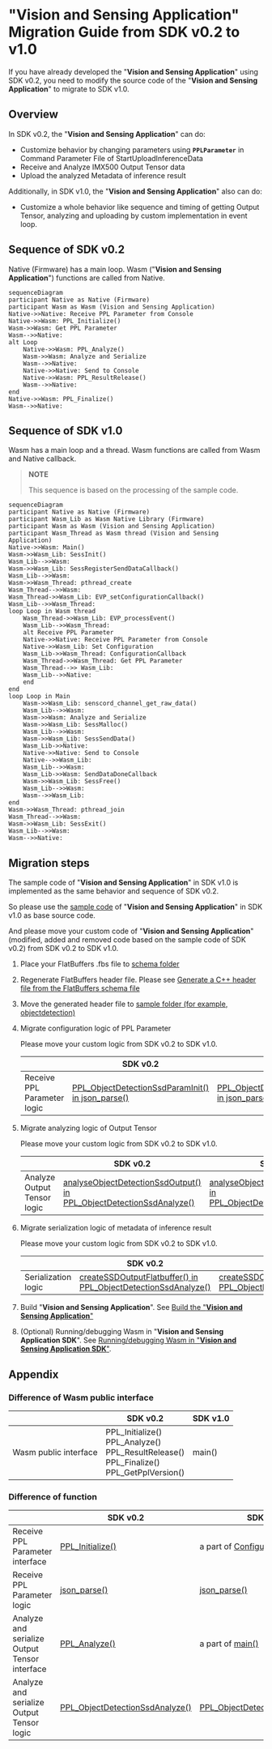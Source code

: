 # "**Vision and Sensing Application**" Migration Guide from SDK v0.2 to v1.0

If you have already developed the "**Vision and Sensing Application**" using SDK v0.2,
you need to modify the source code of the "**Vision and Sensing Application**" to migrate to SDK v1.0.

## Overview

In SDK v0.2, the "**Vision and Sensing Application**" can do:

- Customize behavior by changing parameters using **`PPLParameter`** in Command Parameter File of StartUploadInferenceData
- Receive and Analyze IMX500 Output Tensor data
- Upload the analyzed Metadata of inference result

Additionally, in SDK v1.0, the "**Vision and Sensing Application**" also can do:

- Customize a whole behavior like sequence and timing of getting Output Tensor, analyzing and uploading by custom implementation in event loop.

## Sequence of SDK v0.2

Native (Firmware) has a main loop. Wasm ("**Vision and Sensing Application**") functions are called from Native.

<!-- mermaid alt text: Sequence of SDK v0.2 -->
```mermaid
sequenceDiagram
participant Native as Native (Firmware)
participant Wasm as Wasm (Vision and Sensing Application)
Native->>Native: Receive PPL Parameter from Console
Native->>Wasm: PPL_Initialize()
Wasm->>Wasm: Get PPL Parameter
Wasm-->>Native: 
alt Loop
    Native->>Wasm: PPL_Analyze()
    Wasm->>Wasm: Analyze and Serialize
    Wasm-->>Native: 
    Native->>Native: Send to Console
    Native->>Wasm: PPL_ResultRelease()
    Wasm-->>Native: 
end
Native->>Wasm: PPL_Finalize()
Wasm-->>Native: 
```

## Sequence of SDK v1.0

Wasm has a main loop and a thread. Wasm functions are called from Wasm and Native callback.

> **NOTE**
>
> This sequence is based on the processing of the sample code.

<!-- mermaid alt text: Sequence of SDK v1.0 -->
```mermaid
sequenceDiagram
participant Native as Native (Firmware)
participant Wasm_Lib as Wasm Native Library (Firmware)
participant Wasm as Wasm (Vision and Sensing Application)
participant Wasm_Thread as Wasm thread (Vision and Sensing Application)
Native->>Wasm: Main()
Wasm->>Wasm_Lib: SessInit()
Wasm_Lib-->>Wasm: 
Wasm->>Wasm_Lib: SessRegisterSendDataCallback()
Wasm_Lib-->>Wasm: 
Wasm->>Wasm_Thread: pthread_create
Wasm_Thread-->>Wasm: 
Wasm_Thread->>Wasm_Lib: EVP_setConfigurationCallback()
Wasm_Lib-->>Wasm_Thread: 
loop Loop in Wasm thread
    Wasm_Thread->>Wasm_Lib: EVP_processEvent()
    Wasm_Lib-->>Wasm_Thread: 
    alt Receive PPL Parameter
    Native->>Native: Receive PPL Parameter from Console
    Native->>Wasm_Lib: Set Configuration
    Wasm_Lib->>Wasm_Thread: ConfigurationCallback
    Wasm_Thread->>Wasm_Thread: Get PPL Parameter
    Wasm_Thread-->> Wasm_Lib: 
    Wasm_Lib-->>Native: 
    end
end
loop Loop in Main
    Wasm->>Wasm_Lib: senscord_channel_get_raw_data()
    Wasm_Lib-->>Wasm: 
    Wasm->>Wasm: Analyze and Serialize
    Wasm->>Wasm_Lib: SessMalloc()
    Wasm_Lib-->>Wasm: 
    Wasm->>Wasm_Lib: SessSendData()
    Wasm_Lib->>Native: 
    Native->>Native: Send to Console
    Native-->>Wasm_Lib: 
    Wasm_Lib-->>Wasm: 
    Wasm_Lib->>Wasm: SendDataDoneCallback
    Wasm->>Wasm_Lib: SessFree()
    Wasm_Lib-->>Wasm: 
    Wasm-->>Wasm_Lib: 
end
Wasm->>Wasm_Thread: pthread_join
Wasm_Thread-->>Wasm: 
Wasm->>Wasm_Lib: SessExit()
Wasm_Lib-->>Wasm: 
Wasm-->>Native: 
```

## Migration steps

The sample code of "**Vision and Sensing Application**" in SDK v1.0 is implemented as the same behavior and sequence of SDK v0.2.

So please use the [sample code](../../../tutorials/4_prepare_application/1_develop/sdk/sample/) of "**Vision and Sensing Application**" in SDK v1.0 as base source code.

And please move your custom code of "**Vision and Sensing Application**" (modified, added and removed code based on the sample code of SDK v0.2) from SDK v0.2 to SDK v1.0.

1. Place your FlatBuffers .fbs file to [schema folder](../../../tutorials/4_prepare_application/1_develop/sdk/schema/)

2. Regenerate FlatBuffers header file. Please see [Generate a C++ header file from the FlatBuffers schema file](../../../tutorials/4_prepare_application/1_develop/README.md#2-generate-a-c-header-file-from-the-flatbuffers-schema-file)

3. Move the generated header file to [sample folder (for example, objectdetection)](../../../tutorials/4_prepare_application/1_develop/sdk/sample/include/objectdetection/)

4. Migrate configuration logic of PPL Parameter

    Please move your custom logic from SDK v0.2 to SDK v1.0.

    |   | SDK v0.2 | SDK v1.0 |
    | ------------- | ------------- | ------------- |
    | Receive PPL Parameter logic | [PPL_ObjectDetectionSsdParamInit() in json_parse()](https://github.com/SonySemiconductorSolutions/aitrios-sdk-vision-sensing-app/blob/v0.2.0/tutorials/4_prepare_application/1_develop/sample/objectdetection/ppl_objectdetection.cpp#L352)  | [PPL_ObjectDetectionSsdParamInit() in json_parse()](../../../tutorials/4_prepare_application/1_develop/sdk/sample/post_process/objectdetection/src/analyzer_objectdetection.cpp#L202) |

5. Migrate analyzing logic of Output Tensor

    Please move your custom logic from SDK v0.2 to SDK v1.0.

    |   | SDK v0.2 | SDK v1.0 |
    | ------------- | ------------- | ------------- |
    | Analyze Output Tensor logic  | [analyseObjectDetectionSsdOutput() in PPL_ObjectDetectionSsdAnalyze()](https://github.com/SonySemiconductorSolutions/aitrios-sdk-vision-sensing-app/blob/v0.2.0/tutorials/4_prepare_application/1_develop/sample/objectdetection/ppl_objectdetection.cpp#L385)  | [analyseObjectDetectionSsdOutput() in PPL_ObjectDetectionSsdAnalyze()](../../../tutorials/4_prepare_application/1_develop/sdk/sample/post_process/objectdetection/src/analyzer_objectdetection.cpp#L114) |

6. Migrate serialization logic of metadata of inference result

    Please move your custom logic from SDK v0.2 to SDK v1.0.

    |   | SDK v0.2 | SDK v1.0 |
    | ------------- | ------------- | ------------- |
    | Serialization logic  | [createSSDOutputFlatbuffer() in PPL_ObjectDetectionSsdAnalyze()](https://github.com/SonySemiconductorSolutions/aitrios-sdk-vision-sensing-app/blob/v0.2.0/tutorials/4_prepare_application/1_develop/sample/objectdetection/ppl_objectdetection.cpp#L389)  | [createSSDOutputFlatbuffer() in PPL_ObjectDetectionSsdAnalyze()](../../../tutorials/4_prepare_application/1_develop/sdk/sample/post_process/objectdetection/src/analyzer_objectdetection.cpp#L118) |

7. Build "**Vision and Sensing Application**". See [Build the "**Vision and Sensing Application**"](../../../tutorials/4_prepare_application/1_develop/README.md#build-the-vision-and-sensing-application)

8. (Optional) Running/debugging Wasm in "**Vision and Sensing Application SDK**". See [Running/debugging Wasm in "**Vision and Sensing Application SDK**"](../../../tutorials/4_prepare_application/1_develop/README_wasmdebug.md).

## Appendix

### Difference of Wasm public interface

|   | SDK v0.2 | SDK v1.0 |
| ------------- | ------------- | ------------- |
| Wasm public interface  | PPL_Initialize()<br>PPL_Analyze()<br>PPL_ResultRelease()<br>PPL_Finalize()<br>PPL_GetPplVersion() | main() |

### Difference of function

|   | SDK v0.2 | SDK v1.0 |
| ------------- | ------------- | ------------- |
| Receive PPL Parameter interface  | [PPL_Initialize()](https://github.com/SonySemiconductorSolutions/aitrios-sdk-vision-sensing-app/blob/v0.2.0/tutorials/4_prepare_application/1_develop/sample/objectdetection/ppl_objectdetection.cpp#L115)  | a part of [ConfigurationCallback()](../../../tutorials/4_prepare_application/1_develop/sdk/sample/vision_app/single_dnn/objectdetection/src/vision_app_objectdetection.cpp#L349) |
| Receive PPL Parameter logic | [json_parse()](https://github.com/SonySemiconductorSolutions/aitrios-sdk-vision-sensing-app/blob/v0.2.0/tutorials/4_prepare_application/1_develop/sample/objectdetection/ppl_objectdetection.cpp#L307)  | [json_parse()](../../../tutorials/4_prepare_application/1_develop/sdk/sample/post_process/objectdetection/src/analyzer_objectdetection.cpp#L156) |
| Analyze and serialize Output Tensor interface  | [PPL_Analyze()](https://github.com/SonySemiconductorSolutions/aitrios-sdk-vision-sensing-app/blob/v0.2.0/tutorials/4_prepare_application/1_develop/sample/objectdetection/ppl_objectdetection.cpp#L161)  | a part of [main()](../../../tutorials/4_prepare_application/1_develop/sdk/sample/vision_app/single_dnn/objectdetection/src/vision_app_objectdetection.cpp#L180) |
| Analyze and serialize Output Tensor logic  | [PPL_ObjectDetectionSsdAnalyze()](https://github.com/SonySemiconductorSolutions/aitrios-sdk-vision-sensing-app/blob/v0.2.0/tutorials/4_prepare_application/1_develop/sample/objectdetection/ppl_objectdetection.cpp#L358)  | [PPL_ObjectDetectionSsdAnalyze()](../../../tutorials/4_prepare_application/1_develop/sdk/sample/post_process/objectdetection/src/analyzer_objectdetection.cpp#L87) |
